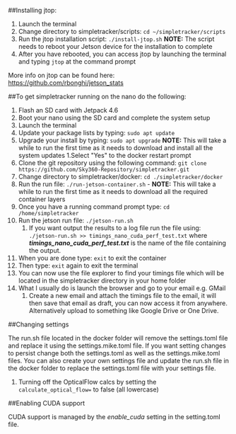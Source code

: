 ##Installing jtop:

1. Launch the terminal
2. Change directory to simpletracker/scripts: ```cd ~/simpletracker/scripts```
3. Run the jtop installation script: ```./install-jtop.sh``` **NOTE:** The script needs to reboot your Jetson device for the installation to complete
4. After you have rebooted, you can access jtop by launching the terminal and typing ```jtop``` at the command prompt

More info on jtop can be found here: https://github.com/rbonghi/jetson_stats

##To get simpletracker running on the nano do the following:

1. Flash an SD card with Jetpack 4.6
2. Boot your nano using the SD card and complete the system setup
3. Launch the terminal
4. Update your package lists by typing: ```sudo apt update```
5. Upgrade your install by typing: ```sudo apt upgrade``` **NOTE:** This will take a while to run the first time as it needs to download and install all the system updates
   1.Select "Yes" to the docker restart prompt 
6. Clone the git repository using the following command: ```git clone https://github.com/Sky360-Repository/simpletracker.git```
7. Change directory to simpletracker/docker: ```cd ./simpletracker/docker```
8. Run the run file: ```./run-jetson-container.sh``` - **NOTE:** This will take a while to run the first time as it needs to download all the required container layers
9. Once you have a running command prompt type: ```cd /home/simpletracker```
10. Run the jetson run file: ```./jetson-run.sh```
    1. If you want output the results to a log file run the file using: ```./jetson-run.sh >> timings_nano_cuda_perf_test.txt``` where ***timings_nano_cuda_perf_test.txt*** is the name of the file containing the output.   
11. When you are done type: ```exit``` to exit the container
12. Then type: ```exit``` again to exit the terminal
13. You can now use the file explorer to find your timings file which will be located in the simpletracker directory in your home folder
14. What I usually do is launch the browser and go to your email e.g. GMail
    1. Create a new email and attach the timings file to the email, it will then save that email as draft, you can now access it from anywhere. Alternatively upload to something like Google Drive or One Drive.

##Changing settings

The run.sh file located in the docker folder will remove the settings.toml file and replace it using the settings.mike.toml file. 
If you want setting changes to persist change both the settings.toml as well as the settings.mike.toml files. 
You can also create your own settings file and update the run.sh file in the docker folder to replace the settings.toml file with your settings file. 
1. Turning off the OpticalFlow  calcs by setting the ```calculate_optical_flow=``` to false (all lowercase)

##Enabling CUDA support

CUDA support is managed by the *enable_cuda* setting in the setting.toml file.
